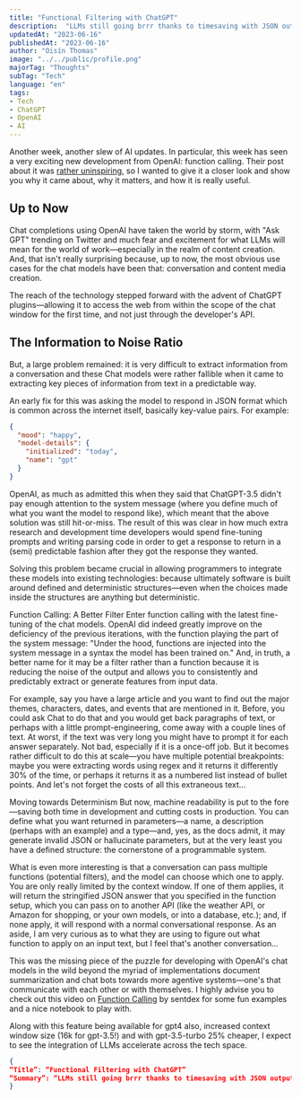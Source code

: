 ```yaml
---
title: "Functional Filtering with ChatGPT"
description:  "LLMs still going brrr thanks to timesaving with JSON outputs"
updatedAt: "2023-06-16"
publishedAt: "2023-06-16"
author: "Oisín Thomas"
image: "../../public/profile.png"
majorTag: "Thoughts"
subTag: "Tech"
language: "en"
tags: 
- Tech
- ChatGPT
- OpenAI
- AI
---
```


Another week, another slew of AI updates. In particular, this week has seen a very exciting new development from OpenAI: function calling. Their post about it was [rather uninspiring](https://platform.openai.com/docs/guides/gpt/function-calling), so I wanted to give it a closer look and show you why it came about, why it matters, and how it is really useful.

## Up to Now

Chat completions using OpenAI have taken the world by storm, with "Ask GPT" trending on Twitter and much fear and excitement for what LLMs will mean for the world of work—especially in the realm of content creation. And, that isn't really surprising because, up to now, the most obvious use cases for the chat models have been that: conversation and content media creation.

The reach of the technology stepped forward with the advent of ChatGPT plugins—allowing it to access the web from within the scope of the chat window for the first time, and not just through the developer's API.

## The Information to Noise Ratio

But, a large problem remained: it is very difficult to extract information from a conversation and these Chat models were rather fallible when it came to extracting key pieces of information from text in a predictable way.

An early fix for this was asking the model to respond in JSON format which is common across the internet itself, basically key-value pairs. For example:

```json
{
  "mood": "happy",
  "model-details": {
    "initialized": "today",
    "name": "gpt"
  }
}
```

OpenAI, as much as admitted this when they said that ChatGPT-3.5 didn't pay enough attention to the system message (where you define much of what you want the model to respond like), which meant that the above solution was still hit-or-miss. The result of this was clear in how much extra research and development time developers would spend fine-tuning prompts and writing parsing code in order to get a response to return in a (semi) predictable fashion after they got the response they wanted.

Solving this problem became crucial in allowing programmers to integrate these models into existing technologies: because ultimately software is built around defined and deterministic structures—even when the choices made inside the structures are anything but deterministic.

Function Calling: A Better Filter
Enter function calling with the latest fine-tuning of the chat models. OpenAI did indeed greatly improve on the deficiency of the previous iterations, with the function playing the part of the system message: "Under the hood, functions are injected into the system message in a syntax the model has been trained on." And, in truth, a better name for it may be a filter rather than a function because it is reducing the noise of the output and allows you to consistently and predictably extract or generate features from input data.

For example, say you have a large article and you want to find out the major themes, characters, dates, and events that are mentioned in it. Before, you could ask Chat to do that and you would get back paragraphs of text, or perhaps with a little prompt-engineering, come away with a couple lines of text. At worst, if the text was very long you might have to prompt it for each answer separately. Not bad, especially if it is a once-off job. But it becomes rather difficult to do this at scale—you have multiple potential breakpoints: maybe you were extracting words using regex and it returns it differently 30% of the time, or perhaps it returns it as a numbered list instead of bullet points. And let's not forget the costs of all this extraneous text…

Moving towards Determinism
But now, machine readability is put to the fore—saving both time in development and cutting costs in production. You can define what you want returned in parameters—a name, a description (perhaps with an example) and a type—and, yes, as the docs admit, it may generate invalid JSON or hallucinate parameters, but at the very least you have a defined structure: the cornerstone of a programmable system.

What is even more interesting is that a conversation can pass multiple functions (potential filters), and the model can choose which one to apply. You are only really limited by the context window. If one of them applies, it will return the stringified JSON answer that you specified in the function setup, which you can pass on to another API (like the weather API, or Amazon for shopping, or your own models, or into a database, etc.); and, if none apply, it will respond with a normal conversational response. As an aside, I am very curious as to what they are using to figure out what function to apply on an input text, but I feel that's another conversation…

This was the missing piece of the puzzle for developing with OpenAI's chat models in the wild beyond the myriad of implementations document summarization and chat bots towards more agentive systems—one's that communicate with each other or with themselves. I highly advise you to check out this video on [Function Calling](https://www.youtube.com/watch?v=0lOSvOoF2to) by sentdex for some fun examples and a nice notebook to play with.

Along with this feature being available for gpt4 also, increased context window size (16k for gpt-3.5!) and with gpt-3.5-turbo 25% cheaper, I expect to see the integration of LLMs accelerate across the tech space.

```json
{
“Title”: “Functional Filtering with ChatGPT”
“Summary”: “LLMs still going brrr thanks to timesaving with JSON outputs”,
}
```